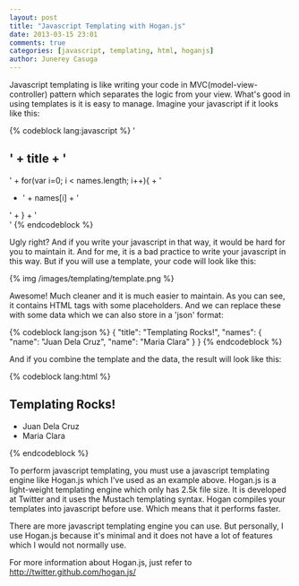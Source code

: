 ```yaml
---
layout: post
title: "Javascript Templating with Hogan.js"
date: 2013-03-15 23:01
comments: true
categories: [javascript, templating, html, hoganjs]
author: Junerey Casuga
---
```

Javascript templating is like writing your code in MVC(model-view-controller) pattern which separates the logic from your view. What's good in using templates is it is easy to manage. Imagine your javascript if it looks like this:

<!--more-->

{% codeblock lang:javascript %}
'<div>
	<h2>' + title + '</h2>' + 
	for(var i=0; i < names.length; i++){ +
		'<ul><li>' + names[i] + '</ul>' +
	} +
'</div>'
{% endcodeblock %}

Ugly right? And if you write your javascript in that way, it would be hard for you to maintain it. And for me, it is a bad practice to write your javascript in this way. But if you will use a template, your code will look like this:

{% img /images/templating/template.png %}

Awesome! Much cleaner and it is much easier to maintain. As you can see, it contains HTML tags with some placeholders. And we can replace these with some data which we can also store in a 'json' format:

{% codeblock lang:json %}
{
	"title": "Templating Rocks!",
	"names": {
		"name": "Juan Dela Cruz",
		"name": "Maria Clara"
	}
}
{% endcodeblock %}

And if you combine the template and the data, the result will look like this:

{% codeblock lang:html %}
<h2>Templating Rocks!</h2>
<ul>
	<li>Juan Dela Cruz</li>
	<li>Maria Clara</li>
</ul>
{% endcodeblock %}

To perform javascript templating, you must use a javascript templating engine like Hogan.js which I've used as an example above. Hogan.js is a light-weight templating engine which only has 2.5k file size. It is developed at Twitter and it uses the Mustach templating syntax. Hogan compiles your templates into javascript before use. Which means that it performs faster.

There are more javascript templating engine you can use. But personally, I use Hogan.js because it's minimal and it does not have a lot of features which I would not normally use.

For more information about Hogan.js, just refer to <http://twitter.github.com/hogan.js/>
